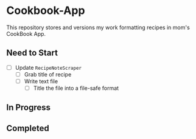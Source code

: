 # Cookbook-App

This repository stores and versions my work formatting recipes in mom's CookBook App.

## Need to Start

- [ ] Update `RecipeNoteScraper`
    - [ ] Grab title of recipe
    - [ ] Write text file
        - [ ] Title the file into a file-safe format

## In Progress

## Completed

